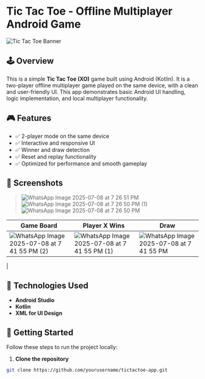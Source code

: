 # Tic Tac Toe - Offline Multiplayer Android Game

![Tic Tac Toe Banner](banner.png) <!-- Optional: Replace or remove this line -->

## 🕹️ Overview

This is a simple **Tic Tac Toe (XO)** game built using Android (Kotlin). It is a two-player offline multiplayer game played on the same device, with a clean and user-friendly UI. This app demonstrates basic Android UI handling, logic implementation, and local multiplayer functionality.

## 🎮 Features

- ✅ 2-player mode on the same device
- ✅ Interactive and responsive UI
- ✅ Winner and draw detection
- ✅ Reset and replay functionality
- ✅ Optimized for performance and smooth gameplay

## 📸 Screenshots

>![WhatsApp Image 2025-07-08 at 7 26 51 PM](https://github.com/user-attachments/assets/5ce370db-0ee3-4ea6-a1c9-46526a643ecd)  ![WhatsApp Image 2025-07-08 at 7 26 50 PM (1)](https://github.com/user-attachments/assets/307517cf-6bba-4d6c-bb25-1e2cd94b2096)  ![WhatsApp Image 2025-07-08 at 7 26 50 PM](https://github.com/user-attachments/assets/50765375-2933-486c-a824-ad9168a76b29)









| Game Board | Player X Wins | Draw |
|------------|---------------|------|
| ![WhatsApp Image 2025-07-08 at 7 41 55 PM (2)](https://github.com/user-attachments/assets/5651d10a-0d17-4dbd-b663-e1ee57c9f782) | ![WhatsApp Image 2025-07-08 at 7 41 55 PM (1)](https://github.com/user-attachments/assets/b9d2158b-b2e0-4c7b-8e3b-9ca607c01363) | ![WhatsApp Image 2025-07-08 at 7 41 55 PM](https://github.com/user-attachments/assets/d85d7105-989c-4d48-82ed-0037d5c0d81e)
 |

## 🧰 Technologies Used

- **Android Studio**
- **Kotlin**
- **XML for UI Design**

## 🚀 Getting Started

Follow these steps to run the project locally:

1. **Clone the repository**

```bash
git clone https://github.com/yourusername/tictactoe-app.git

